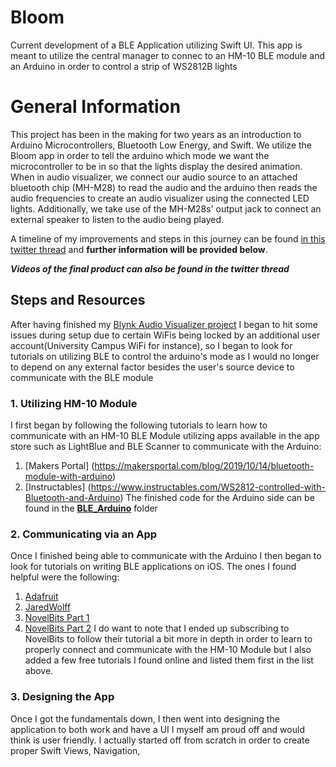 # Bloom
Current development of a BLE Application utilizing Swift UI. This app is meant to utilize the central manager to connec to an HM-10 BLE module and an Arduino in order to control a strip of WS2812B lights

# General Information
This project has been in the making for two years as an introduction to Arduino Microcontrollers, Bluetooth Low Energy, and Swift. We utilize the Bloom app in order to tell the arduino which mode we want the microcontroller to be in so that the lights display the desired animation. When in audio visualizer, we connect our audio source to an attached bluetooth chip (MH-M28) to read the audio and the arduino then reads the audio frequencies to create an audio visualizer using the connected LED lights. Additionally, we take use of the MH-M28s' output jack to connect an external speaker to listen to the audio being played. 

A timeline of my improvements and steps in this journey can be found [in this twitter thread](https://twitter.com/PunaticGerry/status/1292268597901811712?s=20) and **further information will be provided below**.

 ***Videos of the final product can also be found in the twitter thread***
 
 
 ## Steps and Resources
  After having finished my [Blynk Audio Visualizer project](https://github.com/Gcerpa01/Blynk-Audio-Visualizer) I began to hit some issues during setup due to certain WiFis being locked by an additional user account(University Campus WiFi for instance), so I began to look for tutorials on utilizing BLE to control the arduino's mode as I would no longer to depend on any external factor besides the user's source device to communicate with the BLE module
  
### 1. Utilizing HM-10 Module
 I first began by following the following tutorials to learn how to communicate with an HM-10 BLE Module utilizing apps available in the app store such as LightBlue and BLE Scanner to communicate with the Arduino:
1. [Makers Portal] (https://makersportal.com/blog/2019/10/14/bluetooth-module-with-arduino)
2. [Instructables] (https://www.instructables.com/WS2812-controlled-with-Bluetooth-and-Arduino)
 The finished code for the Arduino side can be found in the [**BLE_Arduino**](https://github.com/Gcerpa01/Bloom/tree/main/BLE_Arduino) folder 
 
### 2. Communicating via an App
 Once I finished being able to communicate with the Arduino I then began to look for tutorials on writing BLE applications on iOS. The ones I found helpful were the following:
1. [Adafruit](https://learn.adafruit.com/build-a-bluetooth-app-using-swift-5/communication)
2. [JaredWolff](https://www.jaredwolff.com/the-ultimate-how-to-bluetooth-swift-with-hardware-in-20-minutes/)
3. [NovelBits Part 1](https://novelbits.io/intro-ble-mobile-development-ios/)
4. [NovelBits Part 2](https://novelbits.io/intro-ble-mobile-development-ios-part-2/)
 I do want to note that I ended up subscribing to NovelBits to follow their tutorial a bit more in depth in order to learn to properly connect and communicate with the HM-10 Module but I also added a few free tutorials I found online and listed them first in the list above.
 

### 3. Designing the App
 Once I got the fundamentals down, I then went into designing the application to both work and have a UI I myself am proud off and would think is user friendly. I actually started off from scratch in order to create proper Swift Views, Navigation,
